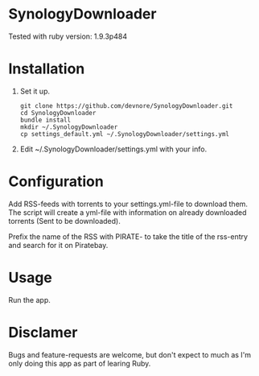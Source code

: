 SynologyDownloader
==================

Tested with ruby version: 1.9.3p484

# Installation

1. Set it up.

	```
	git clone https://github.com/devnore/SynologyDownloader.git
	cd SynologyDownloader
	bundle install
	mkdir ~/.SynologyDownloader
	cp settings_default.yml ~/.SynologyDownloader/settings.yml
	```	
2. Edit ~/.SynologyDownloader/settings.yml with your info.


# Configuration

Add RSS-feeds with torrents to your settings.yml-file to download them. The script will create a yml-file with information on already downloaded torrents (Sent to be downloaded).

Prefix the name of the RSS with PIRATE- to take the title of the rss-entry and search for it on Piratebay.


# Usage
Run the app.

# Disclamer
Bugs and feature-requests are welcome, but don't expect to much as I'm only doing this app as part of learing Ruby.
